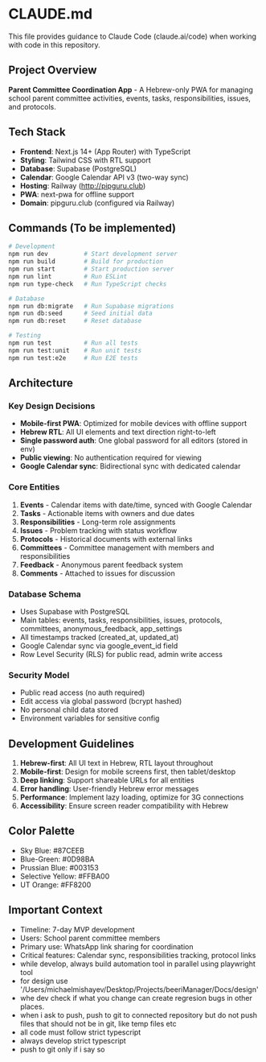 # CLAUDE.md

This file provides guidance to Claude Code (claude.ai/code) when working with code in this repository.

## Project Overview

**Parent Committee Coordination App** - A Hebrew-only PWA for managing school parent committee activities, events, tasks, responsibilities, issues, and protocols.

## Tech Stack

- **Frontend**: Next.js 14+ (App Router) with TypeScript
- **Styling**: Tailwind CSS with RTL support
- **Database**: Supabase (PostgreSQL)
- **Calendar**: Google Calendar API v3 (two-way sync)
- **Hosting**: Railway (http://pipguru.club)
- **PWA**: next-pwa for offline support
- **Domain**: pipguru.club (configured via Railway)

## Commands (To be implemented)

```bash
# Development
npm run dev          # Start development server
npm run build        # Build for production
npm run start        # Start production server
npm run lint         # Run ESLint
npm run type-check   # Run TypeScript checks

# Database
npm run db:migrate   # Run Supabase migrations
npm run db:seed      # Seed initial data
npm run db:reset     # Reset database

# Testing
npm run test         # Run all tests
npm run test:unit    # Run unit tests
npm run test:e2e     # Run E2E tests
```

## Architecture

### Key Design Decisions
- **Mobile-first PWA**: Optimized for mobile devices with offline support
- **Hebrew RTL**: All UI elements and text direction right-to-left
- **Single password auth**: One global password for all editors (stored in env)
- **Public viewing**: No authentication required for viewing
- **Google Calendar sync**: Bidirectional sync with dedicated calendar

### Core Entities
1. **Events** - Calendar items with date/time, synced with Google Calendar
2. **Tasks** - Actionable items with owners and due dates
3. **Responsibilities** - Long-term role assignments
4. **Issues** - Problem tracking with status workflow
5. **Protocols** - Historical documents with external links
6. **Committees** - Committee management with members and responsibilities
7. **Feedback** - Anonymous parent feedback system
8. **Comments** - Attached to issues for discussion

### Database Schema
- Uses Supabase with PostgreSQL
- Main tables: events, tasks, responsibilities, issues, protocols, committees, anonymous_feedback, app_settings
- All timestamps tracked (created_at, updated_at)
- Google Calendar sync via google_event_id field
- Row Level Security (RLS) for public read, admin write access

### Security Model
- Public read access (no auth required)
- Edit access via global password (bcrypt hashed)
- No personal child data stored
- Environment variables for sensitive config

## Development Guidelines

1. **Hebrew-first**: All UI text in Hebrew, RTL layout throughout
2. **Mobile-first**: Design for mobile screens first, then tablet/desktop
3. **Deep linking**: Support shareable URLs for all entities
4. **Error handling**: User-friendly Hebrew error messages
5. **Performance**: Implement lazy loading, optimize for 3G connections
6. **Accessibility**: Ensure screen reader compatibility with Hebrew

## Color Palette
- Sky Blue: #87CEEB
- Blue-Green: #0D98BA
- Prussian Blue: #003153
- Selective Yellow: #FFBA00
- UT Orange: #FF8200

## Important Context

- Timeline: 7-day MVP development
- Users: School parent committee members
- Primary use: WhatsApp link sharing for coordination
- Critical features: Calendar sync, responsibilities tracking, protocol links
- while develop, always build automation tool in parallel using playwright tool
- for design use '/Users/michaelmishayev/Desktop/Projects/beeriManager/Docs/design'
- whe dev check if what you change can create regresion bugs in other places.
- when i ask to push, push to git to connected repository but do not push files that should not be in git, like temp files etc
- all code must follow strict typescript
- always develop strict typescript
- push to git only if i say so